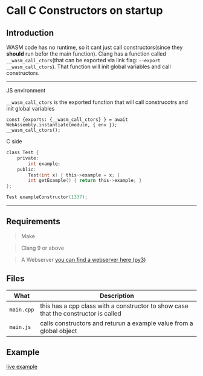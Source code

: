 # Call C Constructors on startup

## Introduction 

WASM code has no runtime, so it cant just call constructors(since they __should__ run befor the main function).
Clang has a function called `__wasm_call_ctors`(that can be exported via link flag: `--export __wasm_call_ctors`).
That function will init global variables and call constructors.

---
JS environment

`__wasm_call_ctors` is the exported function that will call construcotrs and init global variables

```JS
const {exports: {__wasm_call_ctors} } = await WebAssembly.instantiate(module, { env });    
__wasm_call_ctors();
```

C side
```C
class Test {
    private: 
        int example; 
    public:	
        Test(int x) { this->example = x; } 
        int getExample() { return this->example; } 
};

Test exampleConstructor(1337);

```

---

## Requirements

> Make

> Clang 9 or above

> A Webserver [you can find a webserver here (py3)](../server4.py)

## Files

What|Description
--------|-----------
`main.cpp` | this has a cpp class with a constructor to show case that the constructor is called
`main.js` | calls constructors and returun a example value from a global object

## Example

[live example](https://k0in.github.io/wasm_stuff/constructors/index.html)
